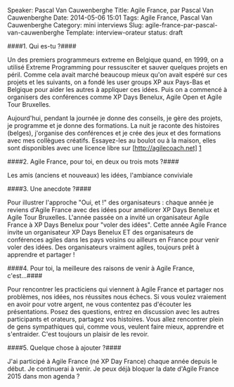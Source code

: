 Speaker: Pascal Van Cauwenberghe
Title: Agile France, par Pascal Van Cauwenberghe
Date: 2014-05-06 15:01
Tags: Agile France, Pascal Van Cauwenberghe
Category: mini interviews
Slug: agile-france-par-pascal-van-cauwenberghe
Template: interview-orateur
status: draft




####1. Qui es-tu ?####

Un des premiers programmeurs extreme en Belgique quand, en 1999, on a utilisé Extreme Programming pour ressusciter et sauver quelques projets en péril. Comme cela avait marché beaucoup mieux qu'on avait espéré sur ces projets et les suivants, on a fondé les user groups XP aux Pays-Bas et Belgique pour aider les autres à appliquer ces idées. Puis on a commencé à organisers des conférences comme XP Days Benelux, Agile Open et Agile Tour Bruxelles.

Aujourd'hui, pendant la journée je donne des conseils, je gère des projets, je programme et je donne des formations. La nuit je raconte des histoires (belges), j'organise des conférences et je crée des jeux et des formations avec mes collègues créatifs. Essayez-les au boulot ou à la maison, elles sont disponibles avec une licence libre sur [http://agilecoach.net] [1]

####2. Agile France, pour toi, en deux ou trois mots ?####

Les amis (anciens et nouveaux) les idées, l'ambiance conviviale

####3. Une anecdote ?####

Pour illustrer l'approche "Oui, et !" des organisateurs : chaque année je reviens d'Agile France avec des idées pour améliorer XP Days Benelux et Agile Tour Bruxelles. L'année passée on a invité un organisateur Agile France à XP Days Benelux pour "voler des idées". Cette année Agile France invite un organisateur XP Days Benelux ET des organisateurs de conférences agiles dans les pays voisins ou ailleurs en France pour venir voler des idées. Des organisateurs vraiment agiles, toujours prêt à apprendre et partager !

####4. Pour toi, la meilleure des raisons de venir à Agile France, c'est...####

Pour rencontrer les practiciens qui viennent à Agile France et partager nos problèmes, nos idées, nos réussites nous échecs. Si vous voulez vraiement en avoir pour votre argent, ne vous contentez pas d'écouter les présentations. Posez des questions, entrez en discussion avec les autres participants et orateurs, partagez vos histoires. Vous allez rencontrer plein de gens sympathiques qui, comme vous, veulent faire mieux, apprendre et s'entraider. C'est toujours un plaisir de les revoir.

####5. Quelque chose à ajouter ?####

J'ai participé à Agile France (né XP Day France) chaque année depuis le début. Je continuerai à venir. Je peux déjà bloquer la date d'Agile France 2015 dans mon agenda ?


[1]:http://www.agilecoach.net
